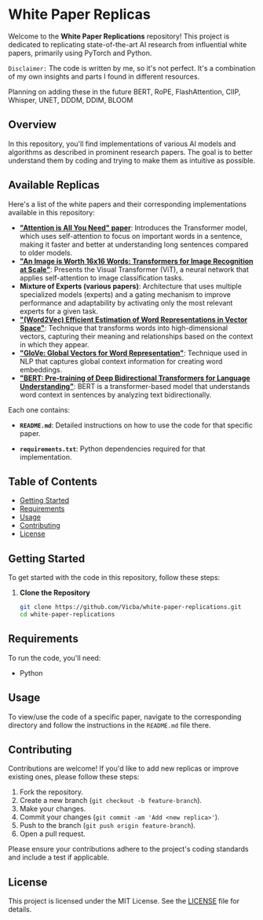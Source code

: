 # White Paper Replicas

Welcome to the **White Paper Replications** repository! This project is dedicated to replicating state-of-the-art AI research from influential white papers, primarily using PyTorch and Python.

`Disclaimer:` The code is written by me, so it's not perfect. It's a combination of my own insights and parts I found in different resources.

Planning on adding these in the future
BERT, RoPE, FlashAttention, ClIP, Whisper, UNET, DDDM, DDIM, BLOOM

## Overview

In this repository, you'll find implementations of various AI models and algorithms as described in prominent research papers. The goal is to better understand them by coding and trying to make them as intuitive as possible.

## Available Replicas

Here's a list of the white papers and their corresponding implementations available in this repository:

- **["Attention is All You Need" paper](https://arxiv.org/abs/1706.03762)**: Introduces the Transformer model, which uses self-attention to focus on important words in a sentence, making it faster and better at understanding long sentences compared to older models.
- **["An Image is Worth 16x16 Words: Transformers for Image Recognition at Scale"](https://arxiv.org/abs/2010.11929)**: Presents the Visual Transformer (ViT), a neural network that applies self-attention to image classification tasks.
- **Mixture of Experts (various papers)**: Architecture that uses multiple specialized models (experts) and a gating mechanism to improve performance and adaptability by activating only the most relevant experts for a given task.
- **["(Word2Vec) Efficient Estimation of Word Representations in Vector Space"](https://arxiv.org/pdf/1301.3781)**: Technique that transforms words into high-dimensional vectors, capturing their meaning and relationships based on the context in which they appear.
- **["GloVe: Global Vectors for Word Representation"](https://nlp.stanford.edu/pubs/glove.pdf)**: Technique used in NLP that captures global context information for creating word embeddings.
- **["BERT: Pre-training of Deep Bidirectional Transformers for Language Understanding"](https://arxiv.org/pdf/1810.04805)**: BERT is a transformer-based model that understands word context in sentences by analyzing text bidirectionally.

Each one contains:
- **`README.md`**: Detailed instructions on how to use the code for that specific paper.
<!-- - **`main.py`**: The main script to run the implementation. -->
- **`requirements.txt`**: Python dependencies required for that implementation.
<!-- - **`data/`**: Dataset and other necessary files (if applicable). -->

## Table of Contents

- [Getting Started](#getting-started)
- [Requirements](#requirements)
- [Usage](#usage)
- [Contributing](#contributing)
- [License](#license)

## Getting Started

To get started with the code in this repository, follow these steps:

1. **Clone the Repository**

   ```bash
   git clone https://github.com/Vicba/white-paper-replications.git
   cd white-paper-replications
   ```
   
## Requirements

To run the code, you'll need:

- Python

## Usage

To view/use the code of a specific paper, navigate to the corresponding directory and follow the instructions in the `README.md` file there. 

## Contributing

Contributions are welcome! If you'd like to add new replicas or improve existing ones, please follow these steps:

1. Fork the repository.
2. Create a new branch (`git checkout -b feature-branch`).
3. Make your changes.
4. Commit your changes (`git commit -am 'Add <new replica>'`).
5. Push to the branch (`git push origin feature-branch`).
6. Open a pull request.

Please ensure your contributions adhere to the project's coding standards and include a test if applicable.

## License

This project is licensed under the MIT License. See the [LICENSE](LICENSE) file for details.
